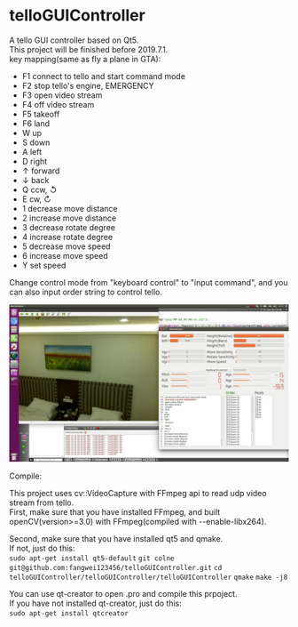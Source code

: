 # telloGUIController
A tello GUI controller based on Qt5.<br>
This project will be finished before 2019.7.1.<br>
key mapping(same as fly a plane in GTA):<br>
 * F1   connect to tello and start command mode
 * F2   stop tello's engine, EMERGENCY
 * F3   open video stream
 * F4   off video stream
 * F5   takeoff
 * F6   land
 * W    up
 * S    down
 * A    left
 * D    right
 * ↑    forward
 * ↓    back
 * Q    ccw, ↺
 * E    cw, ↻
 * 1    decrease move distance
 * 2    increase move distance
 * 3    decrease rotate degree
 * 4    increase rotate degree
 * 5    decrease move speed
 * 6    increase move speed
 * Y    set speed
 
 Change control mode from "keyboard control" to "input command", and you can also input order string to control tello.<br>

![1](https://github.com/fangwei123456/telloGUIController/blob/master/0.JPG)

Compile:<br>

This project uses cv::VideoCapture with FFmpeg api to read udp video stream from tello.<br>
First, make sure that you have installed FFmpeg, and built openCV(version>=3.0) with FFmpeg(compiled with --enable-libx264).<br>

Second, make sure that you have installed qt5 and qmake.<br>
If not, just do this:<br>
`sudo apt-get install qt5-default`
`git colne git@github.com:fangwei123456/telloGUIController.git`
`cd telloGUIController/telloGUIController/telloGUIController`
`qmake`
`make -j8`

You can use qt-creator to open .pro and compile this prpoject.<br> 
If you have not installed qt-creator, just do this:<br>
`sudo apt-get install qtcreator`

